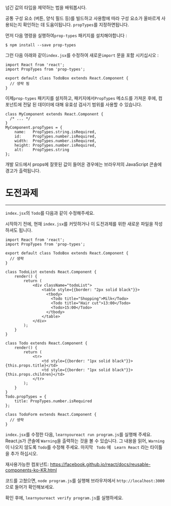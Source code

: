 넘긴 값의 타입을 제약하는 법을 배워봅시다.

공통 구성 요소 (버튼, 양식 필드 등)를 빌드하고 사용함에 따라
구성 요소가 올바르게 사용되는지 확인하는 데 도움이됩니다. `propTypes`를 지정하면됩니다.

먼저 다음 명령을 실행하여`prop-types` 패키지를 설치해야합니다 :

`$ npm install --save prop-types`

그런 다음 아래와 같이`index.jsx`를 수정하여 새로운`import` 문을 포함 시키십시오 :

```
import React from 'react';
import PropTypes from 'prop-types';

export default class TodoBox extends React.Component {
  // 생략 됨
}
```

이제`prop-types` 패키지를 설치하고, 패키지에서`PropTypes` 메소드를 가져온 후에, 컴포넌트에 전달 된 데이터에 대해 유효성 검사기 범위를 사용할 수 있습니다.

```
class MyComponent extends React.Component {
  /* ... */
}
MyComponent.propTypes = {
    name:   PropTypes.string.isRequired,
    id:     PropTypes.number.isRequired,
    width:  PropTypes.number.isRequired,
    height: PropTypes.number.isRequired,
    alt:    PropTypes.string
};
```

개발 모드에서 props에 잘못된 값이 들어온 경우에는 브라우저의 JavaScript 콘솔에 경고가 출력됩니다.


# 도전과제
---

`index.jsx`의 `Todo`를 다음과 같이 수정해주세요.

시작하기 전에, 현재 `index.jsx`를 커밋하거나 이 도전과제를 위한 새로운 파일을
작성하셔도 됩니다.


```
import React from 'react';
import PropTypes from 'prop-types';

export default class TodoBox extends React.Component {
  // 생략
}

class TodoList extends React.Component {
    render() {
        return (
            <div className="todoList">
                <table style={{border: "2px solid black"}}>
                  <tbody>
                    <Todo title="Shopping">Milk</Todo>
                    <Todo title="Hair cut">13:00</Todo>
                    <Todo>15:00</Todo>
                  </tbody>
                </table>
            </div>
        );
    }
}

class Todo extends React.Component {
    render() {
        return (
            <tr>
                <td style={{border: "1px solid black"}}>{this.props.title}</td>
                <td style={{border: "1px solid black"}}>{this.props.children}</td>
            </tr>
        );
    }
}
Todo.propTypes = {
    title: PropTypes.number.isRequired
};

class TodoForm extends React.Component {
  // 생략
}
```

`index.jsx`를 수정한 다음, `learnyoureact run program.js`를 실행해 주세요.
React.js가 콘솔에 `Warning`을 출력하는 것을 볼 수 있습니다.
그 내용을 읽어, `Warning`이 나오지 않도록 `Todo`를 수정해 주세요.
마지막 ` Todo` 에 ` Learn React` 라는 타이틀을 추가 하십시오.

재사용가능한 컴포넌트: https://facebook.github.io/react/docs/reusable-components-ko-KR.html

코드를 고쳤으면, `node program.js`를 실행해 브라우저에서 `http://localhost:3000`으로 들어가 확인해보세요.

확인 후에, `learnyoureact verify program.js`를 실행하세요.
